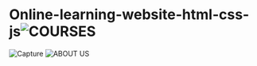 # Online-learning-website-html-css-js![COURSES](https://github.com/user-attachments/assets/2d67d5a6-b3c8-4964-85db-3bd664aeceb6)
![Capture](https://github.com/user-attachments/assets/f03af883-161b-4897-a90d-c8609ae15b6f)
![ABOUT US](https://github.com/user-attachments/assets/00eb1b74-091a-48dd-b59f-137b18f9eb2a)
